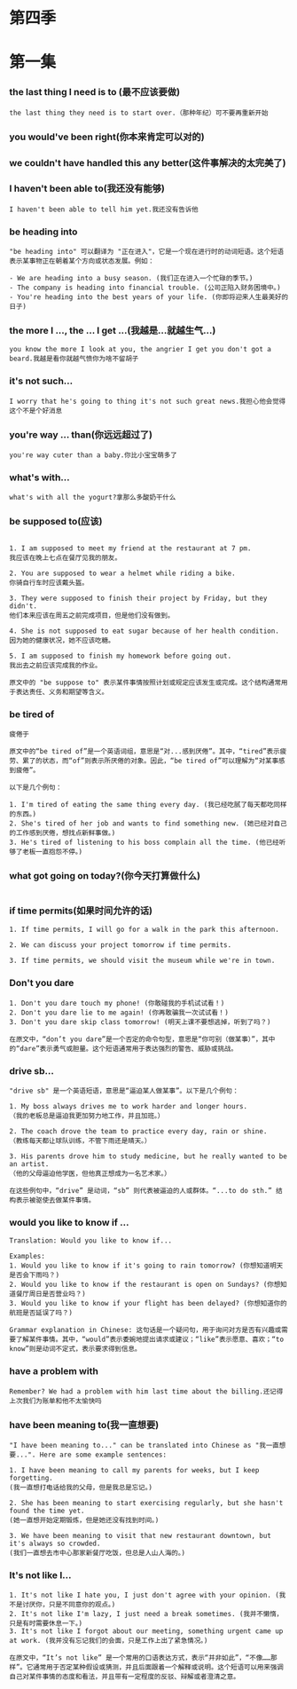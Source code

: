 # 第四季

# 第一集

### the last thing I need is to (最不应该要做)

```
the last thing they need is to start over.（那种年纪）可不要再重新开始
```

### you would've been right(你本来肯定可以对的)


### we couldn't have handled this any better(这件事解决的太完美了)


### I haven't been able to(我还没有能够)

```
I haven't been able to tell him yet.我还没有告诉他
```

### be heading into

```
"be heading into" 可以翻译为 "正在进入"，它是一个现在进行时的动词短语。这个短语表示某事物正在朝着某个方向或状态发展。例如：

- We are heading into a busy season. (我们正在进入一个忙碌的季节。)
- The company is heading into financial trouble. (公司正陷入财务困境中。)
- You're heading into the best years of your life. (你即将迎来人生最美好的日子)
```

### the more I ..., the ... I get ...(我越是...就越生气...)

```
you know the more I look at you, the angrier I get you don't got a beard.我越是看你就越气愤你为啥不留胡子
```

### it's not such...

```
I worry that he's going to thing it's not such great news.我担心他会觉得这个不是个好消息
```

### you're way ... than(你远远超过了)

```
you're way cuter than a baby.你比小宝宝萌多了
```

### what's with...

```
what's with all the yogurt?拿那么多酸奶干什么
```


### be supposed to(应该)

```

1. I am supposed to meet my friend at the restaurant at 7 pm.
我应该在晚上七点在餐厅见我的朋友。

2. You are supposed to wear a helmet while riding a bike.
你骑自行车时应该戴头盔。

3. They were supposed to finish their project by Friday, but they didn't.
他们本来应该在周五之前完成项目，但是他们没有做到。

4. She is not supposed to eat sugar because of her health condition.
因为她的健康状况，她不应该吃糖。

5. I am supposed to finish my homework before going out. 
我出去之前应该完成我的作业。

原文中的 "be suppose to" 表示某件事情按照计划或规定应该发生或完成。这个结构通常用于表达责任、义务和期望等含义。
```


### be tired of

```
疲倦于

原文中的“be tired of”是一个英语词组，意思是“对...感到厌倦”。其中，“tired”表示疲劳、累了的状态，而“of”则表示所厌倦的对象。因此，“be tired of”可以理解为“对某事感到疲倦”。

以下是几个例句：

1. I'm tired of eating the same thing every day. (我已经吃腻了每天都吃同样的东西。)
2. She's tired of her job and wants to find something new. (她已经对自己的工作感到厌倦，想找点新鲜事做。)
3. He's tired of listening to his boss complain all the time. (他已经听够了老板一直抱怨不停。)
```


### what got going on today?(你今天打算做什么)

```

```


### if time permits(如果时间允许的话)

```
1. If time permits, I will go for a walk in the park this afternoon.

2. We can discuss your project tomorrow if time permits.

3. If time permits, we should visit the museum while we're in town.
```


### Don't you dare

```
1. Don't you dare touch my phone! (你敢碰我的手机试试看！)
2. Don't you dare lie to me again! (你再敢骗我一次试试看！)
3. Don't you dare skip class tomorrow! (明天上课不要想逃掉，听到了吗？)

在原文中，“don’t you dare”是一个否定的命令句型，意思是“你可别（做某事）”，其中的“dare”表示勇气或胆量。这个短语通常用于表达强烈的警告、威胁或挑战。
```


### drive sb...

```
"drive sb" 是一个英语短语，意思是“逼迫某人做某事”。以下是几个例句：

1. My boss always drives me to work harder and longer hours.
（我的老板总是逼迫我更加努力地工作，并且加班。）

2. The coach drove the team to practice every day, rain or shine.
（教练每天都让球队训练，不管下雨还是晴天。）

3. His parents drove him to study medicine, but he really wanted to be an artist.
（他的父母逼迫他学医，但他真正想成为一名艺术家。）

在这些例句中，“drive” 是动词，“sb” 则代表被逼迫的人或群体。“...to do sth.” 结构表示被驱使去做某件事情。
```


### would you like to know if ...

```
Translation: Would you like to know if...

Examples:
1. Would you like to know if it's going to rain tomorrow? (你想知道明天是否会下雨吗？)
2. Would you like to know if the restaurant is open on Sundays? (你想知道餐厅周日是否营业吗？)
3. Would you like to know if your flight has been delayed? (你想知道你的航班是否延误了吗？)

Grammar explanation in Chinese: 这句话是一个疑问句，用于询问对方是否有兴趣或需要了解某件事情。其中，“would”表示委婉地提出请求或建议；“like”表示愿意、喜欢；“to know”则是动词不定式，表示要求得到信息。
```

### have a problem with

```
Remember? We had a problem with him last time about the billing.还记得上次我们为账单和他不太愉快吗
```

### have been meaning to(我一直想要)

```
"I have been meaning to..." can be translated into Chinese as "我一直想要...". Here are some example sentences:

1. I have been meaning to call my parents for weeks, but I keep forgetting.
(我一直想打电话给我的父母，但是我总是忘记。)

2. She has been meaning to start exercising regularly, but she hasn't found the time yet.
(她一直想开始定期锻炼，但是她还没有找到时间。)

3. We have been meaning to visit that new restaurant downtown, but it's always so crowded.
(我们一直想去市中心那家新餐厅吃饭，但总是人山人海的。)

```

### It's not like I...

```
1. It's not like I hate you, I just don't agree with your opinion. (我不是讨厌你，只是不同意你的观点。)
2. It's not like I'm lazy, I just need a break sometimes. (我并不懒惰，只是有时需要休息一下。)
3. It's not like I forgot about our meeting, something urgent came up at work. (我并没有忘记我们的会面，只是工作上出了紧急情况。)

在原文中，“It’s not like” 是一个常用的口语表达方式，表示“并非如此”，“不像……那样”。它通常用于否定某种假设或猜测，并且后面跟着一个解释或说明。这个短语可以用来强调自己对某件事情的态度和看法，并且带有一定程度的反驳、辩解或者澄清之意。
```

### 

```

```

### 

```

```

### 

```

```

### 

```

```

### 

```

```

### 

```

```

### 

```

```

### 

```

```

### 

```

```

### 

```

```

### 

```

```

### 

```

```

### 

```

```

### 

```

```

### 

```

```

### 

```

```

### 

```

```

### 

```

```

### 

```

```

### 

```

```

### 

```

```

### 

```

```

### 

```

```

### 

```

```

### 

```

```

### 

```

```

### 

```

```

### 

```

```

### 

```

```

### 

```

```

### 

```

```

### 

```

```